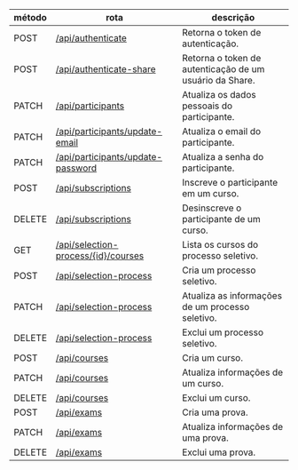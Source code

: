 | método | rota                                                                                     | descrição                                               |
| ------ | ---------------------------------------------------------------------------------------- | ------------------------------------------------------- |
| POST   | [/api/authenticate](./authenticate/authentication.md)                                    | Retorna o token de autenticação.                        |
| POST   | [/api/authenticate-share](./authenticate/authenticationShare.md)                         | Retorna o token de autenticação de um usuário da Share. |
| PATCH  | [/api/participants](./participants/updatePersonalData.md)                                | Atualiza os dados pessoais do participante.             |
| PATCH  | [/api/participants/update-email](./participants/updateEmail.md)                          | Atualiza o email do participante.                       |
| PATCH  | [/api/participants/update-password](./participants/updatePassword.md)                    | Atualiza a senha do participante.                       |
| POST   | [/api/subscriptions](./subscriptions/subscribe.md)                                       | Inscreve o participante em um curso.                    |
| DELETE | [/api/subscriptions](./subscriptions/unsubscribe.md)                                     | Desinscreve o participante de um curso.                 |
| GET    | [/api/selection-process/{id}/courses](./selectionProcess/showSelectionProcessCourses.md) | Lista os cursos do processo seletivo.                   |
| POST   | [/api/selection-process](./selectionProcess/createSelectionProcess.md)                   | Cria um processo seletivo.                              |
| PATCH  | [/api/selection-process](./selectionProcess/updateSelectionProcess.md)                   | Atualiza as informações de um processo seletivo.        |
| DELETE | [/api/selection-process](./selectionProcess/deleteSelectionProcess.md)                   | Exclui um processo seletivo.                            |
| POST   | [/api/courses](./courses/createCourse.md)                                                | Cria um curso.                                          |
| PATCH  | [/api/courses](./courses/updateCourse.md)                                                | Atualiza informações de um curso.                       |
| DELETE | [/api/courses](./courses/deleteCourse.md)                                                | Exclui um curso.                                        |
| POST   | [/api/exams](./exams/createExam.md)                                                      | Cria uma prova.                                         |
| PATCH  | [/api/exams](./exams/updateExam.md)                                                      | Atualiza informações de uma prova.                      |
| DELETE | [/api/exams](./exams/deleteExam.md)                                                      | Exclui uma prova.                                       |
